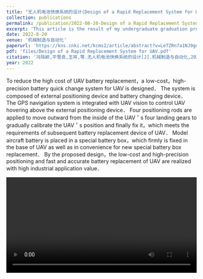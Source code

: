 ```yaml
---
title: "无人机电池快换系统的设计(Design of a Rapid Replacement System for UAV)"
collection: publications
permalink: /publication/2022-08-20-Design of a Rapid Replacement System for UAV
excerpt: 'This article is the result of my undergraduate graduation project.'
date: 2022-8-20
venue: '机械制造与自动化'
paperurl: 'https://kns.cnki.net/kcms2/article/abstract?v=LeTZRn7a1NJ9goFfDxPO6iG5pzg-bjT_p7P42AfLJS_2OyZN8OXkYYOFHPJhTPK6vdPL69Tbe1qCfloMXJLy_Q_iCIghLQgA3lSMaymajGqWqZ4EArGbwrx3CIIbpqSNM_zvy8eAM3Zdz76GcFmt8Q==&uniplatform=NZKPT&language=CHS'
pdf: 'files/Design of a Rapid Replacement System for UAV.pdf'
citation: '冯陆颖,平雪良,王祥,等.无人机电池快换系统的设计[J].机械制造与自动化,2022,51(04):192-195.DOI:10.19344/j.cnki.issn1671-5276.2022.04.049.'
year: 2022
---
```


To reduce the high cost of UAV battery replacement，a low-cost，high-precision battery quick change system for UAV is designed． The system is composed of external positioning device and battery changing device． The GPS navigation system is integrated with UAV vision to control UAV hovering above the external positioning device． Four positioning rods are applied to move outward from the inside of the UAV＇s four landing gears to gradually calibrate the UAV＇s position and finally fix it，which meets the requirements of subsequent battery replacement device of UAV． Model aircraft battery is placed in a special battery box，which firmly is fixed in the base of UAV as well as in convenience for new special battery box replacement． By the proposed design，the low-cost and high-precision positioning and fast and accurate battery replacement of UAV are realized with high industrial application value．

<div style="display:flex;justify-content:center;">
<video width="600" controls>
  <source src="/images/UAV.mp4" type="video/mp4">
  Your browser does not support the video tag.
</video>
</div>
